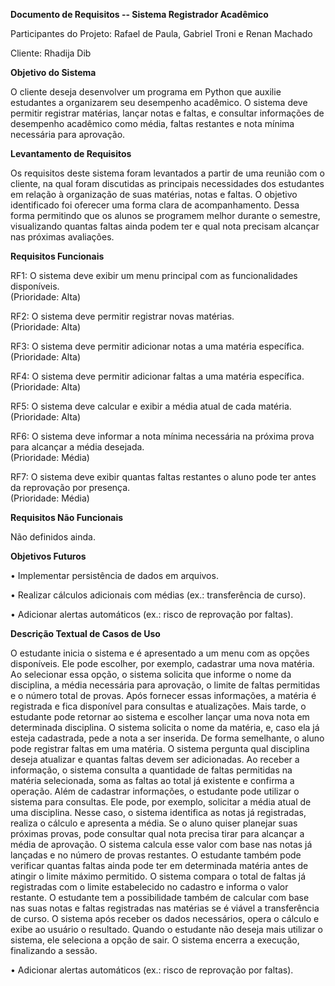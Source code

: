 **Documento de Requisitos -- Sistema Registrador Acadêmico**

Participantes do Projeto: Rafael de Paula, Gabriel Troni e Renan Machado

Cliente: Rhadija Dib

**Objetivo do Sistema**

O cliente deseja desenvolver um programa em Python que auxilie
estudantes a organizarem seu desempenho acadêmico. O sistema deve
permitir registrar matérias, lançar notas e faltas, e consultar
informações de desempenho acadêmico como média, faltas restantes e nota
mínima necessária para aprovação.

**Levantamento de Requisitos**

Os requisitos deste sistema foram levantados a partir de uma reunião com o cliente, na qual foram discutidas as principais necessidades dos estudantes em relação à organização de suas matérias, notas e faltas. 
O objetivo identificado foi oferecer uma forma clara de acompanhamento.
Dessa forma permitindo que os alunos se programem melhor durante o semestre, visualizando quantas faltas ainda podem ter e qual nota precisam alcançar nas próximas avaliações.


**Requisitos Funcionais**

RF1: O sistema deve exibir um menu principal com as funcionalidades
disponíveis.  
(Prioridade: Alta)

RF2: O sistema deve permitir registrar novas matérias.  
(Prioridade: Alta)

RF3: O sistema deve permitir adicionar notas a uma matéria específica.  
(Prioridade: Alta)

RF4: O sistema deve permitir adicionar faltas a uma matéria
específica.  
(Prioridade: Alta)

RF5: O sistema deve calcular e exibir a média atual de cada matéria.  
(Prioridade: Alta)

RF6: O sistema deve informar a nota mínima necessária na próxima prova
para alcançar a média desejada.  
(Prioridade: Média)

RF7: O sistema deve exibir quantas faltas restantes o aluno pode ter
antes da reprovação por presença.  
(Prioridade: Média)

**Requisitos Não Funcionais**

Não definidos ainda.

**Objetivos Futuros**

• Implementar persistência de dados em arquivos.

• Realizar cálculos adicionais com médias (ex.: transferência de curso).

•	Adicionar alertas automáticos (ex.: risco de reprovação por faltas). 

**Descrição Textual de Casos de Uso**

O estudante inicia o sistema e é apresentado a um menu com as opções disponíveis. Ele pode escolher, por exemplo, cadastrar uma nova matéria. Ao selecionar essa opção, o sistema solicita que informe o nome da disciplina, a média necessária para aprovação, o limite de faltas permitidas e o número total de provas. Após fornecer essas informações, a matéria é registrada e fica disponível para consultas e atualizações.
Mais tarde, o estudante pode retornar ao sistema e escolher lançar uma nova nota em determinada disciplina. O sistema solicita o nome da matéria, e, caso ela já esteja cadastrada, pede a nota a ser inserida.
De forma semelhante, o aluno pode registrar faltas em uma matéria. O sistema pergunta qual disciplina deseja atualizar e quantas faltas devem ser adicionadas. Ao receber a informação, o sistema consulta a quantidade de faltas permitidas na matéria selecionada, soma as faltas ao total já existente e confirma a operação.
Além de cadastrar informações, o estudante pode utilizar o sistema para consultas. Ele pode, por exemplo, solicitar a média atual de uma disciplina. Nesse caso, o sistema identifica as notas já registradas, realiza o cálculo e apresenta a média. Se o aluno quiser planejar suas próximas provas, pode consultar qual nota precisa tirar para alcançar a média de aprovação. O sistema calcula esse valor com base nas notas já lançadas e no número de provas restantes.
O estudante também pode verificar quantas faltas ainda pode ter em determinada matéria antes de atingir o limite máximo permitido. O sistema compara o total de faltas já registradas com o limite estabelecido no cadastro e informa o valor restante.
O estudante tem a possibilidade também de calcular com base nas suas notas e faltas registradas nas matérias se é viável a transferência de curso. O sistema após receber os dados necessários, opera o cálculo e exibe ao usuário o resultado.
Quando o estudante não deseja mais utilizar o sistema, ele seleciona a opção de sair. O sistema encerra a execução, finalizando a sessão.


• Adicionar alertas automáticos (ex.: risco de reprovação por faltas).
